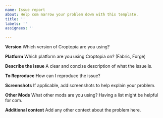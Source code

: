 ```yaml
---
name: Issue report
about: Help com narrow your problem down with this template.
title: ''
labels: ''
assignees: ''

---
```


**Version**
Which version of Croptopia are you using?

**Platform**
Which platform are you using Croptopia on?
(Fabric, Forge)

**Describe the issue**
A clear and concise description of what the issue is.

**To Reproduce**
How can I reproduce the issue?

**Screenshots**
If applicable, add screenshots to help explain your problem.

**Other Mods**
What other mods are you using? Having a list might be helpful for com.

**Additional context**
Add any other context about the problem here.
